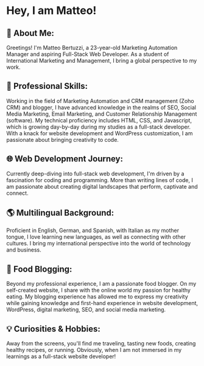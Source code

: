 # Hey, I am Matteo!

## 🚀 About Me:

Greetings! I'm Matteo Bertuzzi, a 23-year-old Marketing Automation Manager and aspiring Full-Stack Web Developer. As a student of International Marketing and Management, I bring a global perspective to my work.

## 💼 Professional Skills:

Working in the field of Marketing Automation and CRM management (Zoho CRM) and blogger, I have advanced knowledge in the realms of SEO, Social Media Marketing, Email Marketing, and Customer Relationship Management (software). My technical proficiency includes HTML, CSS, and Javascript, which is growing day-by-day during my studies as a full-stack developer. With a knack for website development and WordPress customization, I am passionate about bringing creativity to code.

## 🌐 Web Development Journey:

Currently deep-diving into full-stack web development, I'm driven by a fascination for coding and programming. More than writing lines of code, I am passionate about creating digital landscapes that perform, captivate and connect.

## 🌎 Multilingual Background:

Proficient in English, German, and Spanish, with Italian as my mother tongue, I love learning new languages, as well as connecting with other cultures. I bring my international perspective into the world of technology and business.

## 🍲 Food Blogging:

Beyond my professional experience, I am a passionate food blogger. On my self-created website, I share with the online world my passion for healthy eating. My blogging experience has allowed me to express my creativity while gaining knowledge and first-hand experience in website development, WordPress, digital marketing, SEO, and social media marketing.

## 💡 Curiosities & Hobbies:

Away from the screens, you'll find me traveling, tasting new foods, creating healthy recipes, or running. Obviously, when I am not immersed in my learnings as a full-stack website developer!



<!--
supports HTML 
**matteobertuzzi/matteobertuzzi** is a ✨ _special_ ✨ repository because its `README.md` (this file) appears on your GitHub profile.

Here are some ideas to get you started:

- 🔭 I’m currently working on ...
- 🌱 I’m currently learning ...
- 👯 I’m looking to collaborate on ...
- 🤔 I’m looking for help with ...
- 💬 Ask me about ...
- 📫 How to reach me: ...
- 😄 Pronouns: ...
- ⚡ Fun fact: ...
-->

